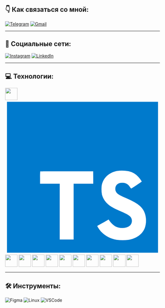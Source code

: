 ## 👇 Как связаться со мной:

[![Telegram](https://img.shields.io/badge/-Telegram-blue)](https://t.me/vazorian)
[![Gmail](https://img.shields.io/badge/-Gmail-red)](mailto:vazoriandev@gmail.com)

---

## 🤝 Социальные сети:

[![Instagram](https://img.shields.io/badge/-Instagram-blue)](https://www.instagram.com/vazorian)
[![LinkedIn](https://img.shields.io/badge/-LinkedIn-blue)](https://linkedin.com/in/vazorian)

---

## 💻 Технологии:

<img src="https://upload.wikimedia.org/wikipedia/commons/6/6a/JavaScript-logo.png" width="40" height="40">
<svg xmlns="http://www.w3.org/2000/svg" viewBox="0 0 128 128"><path fill="#fff" d="M22.67 47h99.67v73.67H22.67z"/><path data-name="original" fill="#007acc" d="M1.5 63.91v62.5h125v-125H1.5zm100.73-5a15.56 15.56 0 017.82 4.5 20.58 20.58 0 013 4c0 .16-5.4 3.81-8.69 5.85-.12.08-.6-.44-1.13-1.23a7.09 7.09 0 00-5.87-3.53c-3.79-.26-6.23 1.73-6.21 5a4.58 4.58 0 00.54 2.34c.83 1.73 2.38 2.76 7.24 4.86 8.95 3.85 12.78 6.39 15.16 10 2.66 4 3.25 10.46 1.45 15.24-2 5.2-6.9 8.73-13.83 9.9a38.32 38.32 0 01-9.52-.1 23 23 0 01-12.72-6.63c-1.15-1.27-3.39-4.58-3.25-4.82a9.34 9.34 0 011.15-.73L82 101l3.59-2.08.75 1.11a16.78 16.78 0 004.74 4.54c4 2.1 9.46 1.81 12.16-.62a5.43 5.43 0 00.69-6.92c-1-1.39-3-2.56-8.59-5-6.45-2.78-9.23-4.5-11.77-7.24a16.48 16.48 0 01-3.43-6.25 25 25 0 01-.22-8c1.33-6.23 6-10.58 12.82-11.87a31.66 31.66 0 019.49.26zm-29.34 5.24v5.12H56.66v46.23H45.15V69.26H28.88v-5a49.19 49.19 0 01.12-5.17C29.08 59 39 59 51 59h21.83z"/></svg>
<img src="https://upload.wikimedia.org/wikipedia/commons/a/a7/React-icon.svg" width="40" height="40">
<img src="https://upload.wikimedia.org/wikipedia/commons/6/6b/Redux.svg" width="40" height="40">
<img src="https://upload.wikimedia.org/wikipedia/commons/4/43/MobX_logo.svg" width="40" height="40">
<img src="https://upload.wikimedia.org/wikipedia/commons/5/5c/HTML5_logo_and_wordmark.svg" width="40" height="40">
<img src="https://upload.wikimedia.org/wikipedia/commons/6/62/CSS3_logo.svg" width="40" height="40">
<img src="https://upload.wikimedia.org/wikipedia/commons/2/29/Postgresql_elephant.svg" width="40" height="40">
<img src="https://upload.wikimedia.org/wikipedia/commons/4/4e/Docker_%28container_engine%29_logo.svg" width="40" height="40">
<img src="https://upload.wikimedia.org/wikipedia/commons/6/63/Git_logo_2010.svg" width="40" height="40">
<img src="https://upload.wikimedia.org/wikipedia/commons/4/4e/Bootstrap_logo_2020.svg" width="40" height="40">
<img src="https://upload.wikimedia.org/wikipedia/commons/6/60/Sass_Logo.svg" width="40" height="40">


---

## 🛠 Инструменты:

![Figma](https://img.shields.io/badge/-Figma-red)
![Linux](https://img.shields.io/badge/-Linux-yellow)
![VSCode](https://img.shields.io/badge/-VSCode-blue)
